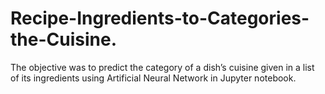 # Recipe-Ingredients-to-Categories-the-Cuisine.
The objective was to predict the category of a dish’s cuisine given in a list of its ingredients using Artificial  Neural Network in Jupyter notebook.
